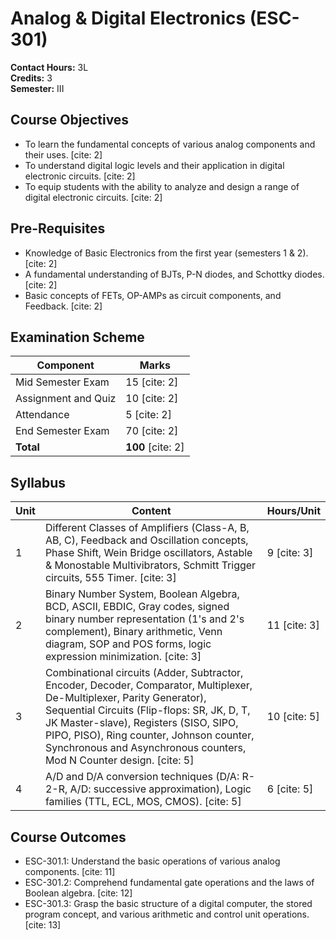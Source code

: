 # Analog & Digital Electronics (ESC-301)

**Contact Hours:** 3L  
**Credits:** 3  
**Semester:** III

## Course Objectives
* To learn the fundamental concepts of various analog components and their uses. [cite: 2]
* To understand digital logic levels and their application in digital electronic circuits. [cite: 2]
* To equip students with the ability to analyze and design a range of digital electronic circuits. [cite: 2]

## Pre-Requisites
* Knowledge of Basic Electronics from the first year (semesters 1 & 2). [cite: 2]
* A fundamental understanding of BJTs, P-N diodes, and Schottky diodes. [cite: 2]
* Basic concepts of FETs, OP-AMPs as circuit components, and Feedback. [cite: 2]

## Examination Scheme

| Component | Marks |
|-----------|-------|
| Mid Semester Exam | 15 [cite: 2] |
| Assignment and Quiz | 10 [cite: 2] |
| Attendance | 5 [cite: 2] |
| End Semester Exam | 70 [cite: 2] |
| **Total** | **100** [cite: 2] |

## Syllabus

| Unit | Content | Hours/Unit |
|------|---------|------------|
| 1 | Different Classes of Amplifiers (Class-A, B, AB, C), Feedback and Oscillation concepts, Phase Shift, Wein Bridge oscillators, Astable & Monostable Multivibrators, Schmitt Trigger circuits, 555 Timer. [cite: 3] | 9 [cite: 3] |
| 2 | Binary Number System, Boolean Algebra, BCD, ASCII, EBDIC, Gray codes, signed binary number representation (1's and 2's complement), Binary arithmetic, Venn diagram, SOP and POS forms, logic expression minimization. [cite: 3] | 11 [cite: 3] |
| 3 | Combinational circuits (Adder, Subtractor, Encoder, Decoder, Comparator, Multiplexer, De-Multiplexer, Parity Generator), Sequential Circuits (Flip-flops: SR, JK, D, T, JK Master-slave), Registers (SISO, SIPO, PIPO, PISO), Ring counter, Johnson counter, Synchronous and Asynchronous counters, Mod N Counter design. [cite: 5] | 10 [cite: 5] |
| 4 | A/D and D/A conversion techniques (D/A: R-2-R, A/D: successive approximation), Logic families (TTL, ECL, MOS, CMOS). [cite: 5] | 6 [cite: 5] |

## Course Outcomes
* ESC-301.1: Understand the basic operations of various analog components. [cite: 11]
* ESC-301.2: Comprehend fundamental gate operations and the laws of Boolean algebra. [cite: 12]
* ESC-301.3: Grasp the basic structure of a digital computer, the stored program concept, and various arithmetic and control unit operations. [cite: 13] 